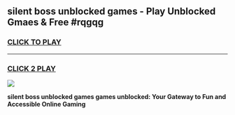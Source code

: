 
## silent boss unblocked games - Play Unblocked Gmaes & Free #rqgqg
<h3>
<a href="https://premium.freeplayer.one?title=silent_boss_unblocked_games&ref=01M">CLICK TO PLAY</a></h3>
<hr>

<h3>
<a href="https://premium.freeplayer.one?title=silent_boss_unblocked_games&ref=01M">CLICK 2 PLAY</a>
  
</h3>

<a href="https://premium.freeplayer.one?title=silent_boss_unblocked_games&ref=01M"><img src="https://clearcache.store/games.png"></a>


**silent boss unblocked games games unblocked: Your Gateway to Fun and Accessible Online Gaming**
